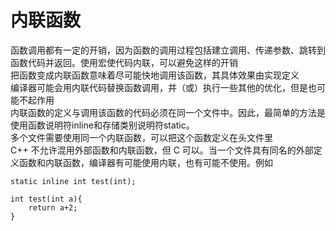 # 内联函数
函数调用都有一定的开销，因为函数的调用过程包括建立调用、传递参数、跳转到函数代码并返回。使用宏使代码内联，可以避免这样的开销  
把函数变成内联函数意味着尽可能快地调用该函数，其具体效果由实现定义  
编译器可能会用内联代码替换函数调用，并（或）执行一些其他的优化，但是也可能不起作用  
内联函数的定义与调用该函数的代码必须在同一个文件中。因此，最简单的方法是使用函数说明符inline和存储类别说明符static。  
多个文件需要使用同一个内联函数，可以把这个函数定义在头文件里  
C++ 不允许混用外部函数和内联函数，但 C 可以。当一个文件具有同名的外部定义函数和内联函数，编译器有可能使用内联，也有可能不使用。例如  
```
static inline int test(int);

int test(int a){
    return a+2;
}
```